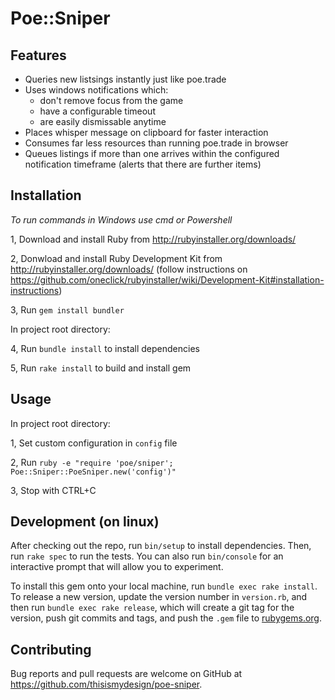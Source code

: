 # Poe::Sniper

## Features

- Queries new listsings instantly just like poe.trade
- Uses windows notifications which:
  - don't remove focus from the game
  - have a configurable timeout
  - are easily dismissable anytime
- Places whisper message on clipboard for faster interaction
- Consumes far less resources than running poe.trade in browser
- Queues listings if more than one arrives within the configured notification timeframe (alerts that there are further items)

## Installation

*To run commands in Windows use cmd or Powershell*

1, Download and install Ruby from http://rubyinstaller.org/downloads/

2, Donwload and install Ruby Development Kit from http://rubyinstaller.org/downloads/ (follow instructions on https://github.com/oneclick/rubyinstaller/wiki/Development-Kit#installation-instructions)

3, Run `gem install bundler`

In project root directory:

4, Run `bundle install` to install dependencies

5, Run `rake install` to build and install gem

## Usage

In project root directory:

1, Set custom configuration in `config` file

2, Run `ruby -e "require 'poe/sniper'; Poe::Sniper::PoeSniper.new('config')"`

3, Stop with CTRL+C

## Development (on linux)

After checking out the repo, run `bin/setup` to install dependencies. Then, run `rake spec` to run the tests. You can also run `bin/console` for an interactive prompt that will allow you to experiment.

To install this gem onto your local machine, run `bundle exec rake install`. To release a new version, update the version number in `version.rb`, and then run `bundle exec rake release`, which will create a git tag for the version, push git commits and tags, and push the `.gem` file to [rubygems.org](https://rubygems.org).

## Contributing

Bug reports and pull requests are welcome on GitHub at https://github.com/thisismydesign/poe-sniper.
